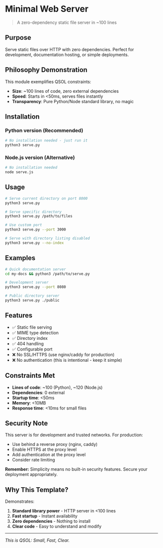# Minimal Web Server

> A zero-dependency static file server in ~100 lines

## Purpose

Serve static files over HTTP with zero dependencies. Perfect for development, documentation hosting, or simple deployments.

## Philosophy Demonstration

This module exemplifies QSOL constraints:
- **Size**: ~100 lines of code, zero external dependencies
- **Speed**: Starts in <50ms, serves files instantly
- **Transparency**: Pure Python/Node standard library, no magic

## Installation

### Python version (Recommended)

```bash
# No installation needed - just run it
python3 serve.py
```

### Node.js version (Alternative)

```bash
# No installation needed
node serve.js
```

## Usage

```bash
# Serve current directory on port 8000
python3 serve.py

# Serve specific directory
python3 serve.py /path/to/files

# Use custom port
python3 serve.py --port 3000

# Serve with directory listing disabled
python3 serve.py --no-index
```

## Examples

```bash
# Quick documentation server
cd my-docs && python3 /path/to/serve.py

# Development server
python3 serve.py --port 8080

# Public directory server
python3 serve.py ./public
```

## Features

- ✅ Static file serving
- ✅ MIME type detection
- ✅ Directory index
- ✅ 404 handling
- ✅ Configurable port
- ❌ No SSL/HTTPS (use nginx/caddy for production)
- ❌ No authentication (this is intentional - keep it simple)

## Constraints Met

- **Lines of code**: ~100 (Python), ~120 (Node.js)
- **Dependencies**: 0 external
- **Startup time**: <50ms
- **Memory**: <10MB
- **Response time**: <10ms for small files

## Security Note

This server is for development and trusted networks. For production:
- Use behind a reverse proxy (nginx, caddy)
- Enable HTTPS at the proxy level
- Add authentication at the proxy level
- Consider rate limiting

**Remember:** Simplicity means no built-in security features. Secure your deployment appropriately.

## Why This Template?

Demonstrates:
1. **Standard library power** - HTTP server in <100 lines
2. **Fast startup** - Instant availability
3. **Zero dependencies** - Nothing to install
4. **Clear code** - Easy to understand and modify

---

*This is QSOL: Small, Fast, Clear.*
